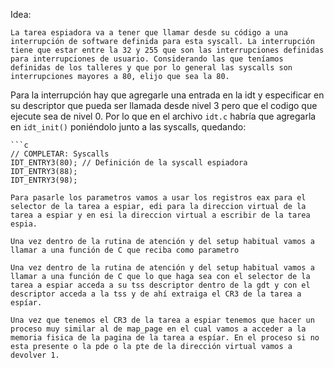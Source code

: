Idea: 

    La tarea espiadora va a tener que llamar desde su código a una interrupción de software definida para esta syscall. La interrupción tiene que estar entre la 32 y 255 que son las interrupciones definidas para interrupciones de usuario. Considerando las que teníamos definidas de los talleres y que por lo general las syscalls son interrupciones mayores a 80, elijo que sea la 80.

Para la interrupción hay que agregarle una entrada en la idt y especificar en su descriptor que pueda ser llamada desde nivel 3 pero que el codigo que ejecute sea de nivel 0. Por lo que en el archivo `idt.c` habría que agregarla en `idt_init()` poniéndolo junto a las syscalls, quedando:

    ```c
    // COMPLETAR: Syscalls
    IDT_ENTRY3(80); // Definición de la syscall espiadora
    IDT_ENTRY3(88);
    IDT_ENTRY3(98);

    Para pasarle los parametros vamos a usar los registros eax para el selector de la tarea a espiar, edi para la direccion virtual de la tarea a espiar y en esi la direccion virtual a escribir de la tarea espia. 

    Una vez dentro de la rutina de atención y del setup habitual vamos a llamar a una función de C que reciba como parametro 

    Una vez dentro de la rutina de atención y del setup habitual vamos a llamar a una función de C que lo que haga sea con el selector de la tarea a espiar acceda a su tss descriptor dentro de la gdt y con el descriptor acceda a la tss y de ahí extraiga el CR3 de la tarea a espíar. 

    Una vez que tenemos el CR3 de la tarea a espiar tenemos que hacer un proceso muy similar al de map_page en el cual vamos a acceder a la memoria fisica de la pagina de la tarea a espíar. En el proceso si no esta presente o la pde o la pte de la dirección virtual vamos a devolver 1.  
